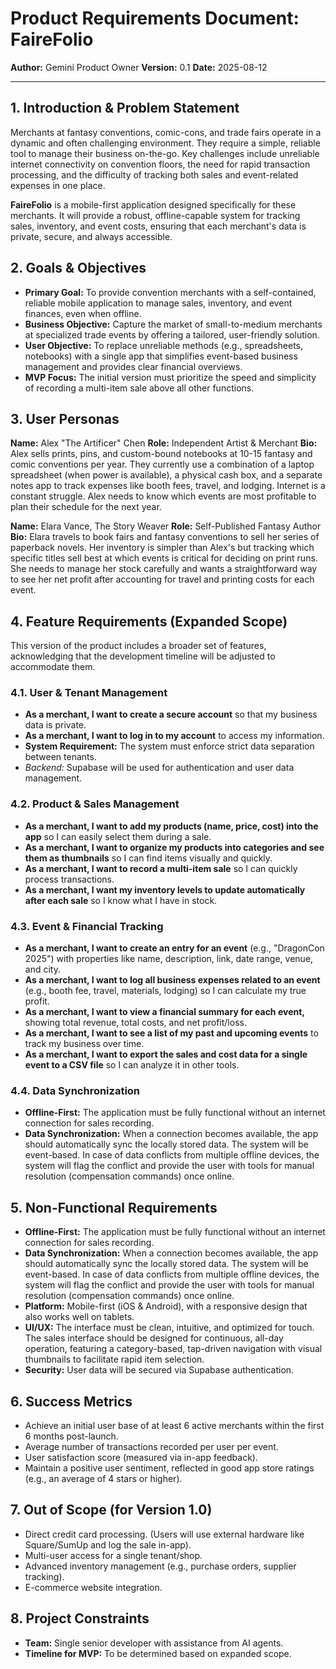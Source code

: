 # Product Requirements Document: FaireFolio

**Author:** Gemini Product Owner
**Version:** 0.1
**Date:** 2025-08-12

---

## 1. Introduction & Problem Statement

Merchants at fantasy conventions, comic-cons, and trade fairs operate in a dynamic and often challenging environment. They require a simple, reliable tool to manage their business on-the-go. Key challenges include unreliable internet connectivity on convention floors, the need for rapid transaction processing, and the difficulty of tracking both sales and event-related expenses in one place.

**FaireFolio** is a mobile-first application designed specifically for these merchants. It will provide a robust, offline-capable system for tracking sales, inventory, and event costs, ensuring that each merchant's data is private, secure, and always accessible.

## 2. Goals & Objectives

*   **Primary Goal:** To provide convention merchants with a self-contained, reliable mobile application to manage sales, inventory, and event finances, even when offline.
*   **Business Objective:** Capture the market of small-to-medium merchants at specialized trade events by offering a tailored, user-friendly solution.
*   **User Objective:** To replace unreliable methods (e.g., spreadsheets, notebooks) with a single app that simplifies event-based business management and provides clear financial overviews.
*   **MVP Focus:** The initial version must prioritize the speed and simplicity of recording a multi-item sale above all other functions.

## 3. User Personas

**Name:** Alex "The Artificer" Chen
**Role:** Independent Artist & Merchant
**Bio:** Alex sells prints, pins, and custom-bound notebooks at 10-15 fantasy and comic conventions per year. They currently use a combination of a laptop spreadsheet (when power is available), a physical cash box, and a separate notes app to track expenses like booth fees, travel, and lodging. Internet is a constant struggle. Alex needs to know which events are most profitable to plan their schedule for the next year.

**Name:** Elara Vance, The Story Weaver
**Role:** Self-Published Fantasy Author
**Bio:** Elara travels to book fairs and fantasy conventions to sell her series of paperback novels. Her inventory is simpler than Alex's but tracking which specific titles sell best at which events is critical for deciding on print runs. She needs to manage her stock carefully and wants a straightforward way to see her net profit after accounting for travel and printing costs for each event.


## 4. Feature Requirements (Expanded Scope)

This version of the product includes a broader set of features, acknowledging that the development timeline will be adjusted to accommodate them.

### 4.1. User & Tenant Management
*   **As a merchant, I want to create a secure account** so that my business data is private.
*   **As a merchant, I want to log in to my account** to access my information.
*   **System Requirement:** The system must enforce strict data separation between tenants.
*   *Backend:* Supabase will be used for authentication and user data management.

### 4.2. Product & Sales Management
*   **As a merchant, I want to add my products (name, price, cost) into the app** so I can easily select them during a sale.
*   **As a merchant, I want to organize my products into categories and see them as thumbnails** so I can find items visually and quickly.
*   **As a merchant, I want to record a multi-item sale** so I can quickly process transactions.
*   **As a merchant, I want my inventory levels to update automatically after each sale** so I know what I have in stock.

### 4.3. Event & Financial Tracking
*   **As a merchant, I want to create an entry for an event** (e.g., "DragonCon 2025") with properties like name, description, link, date range, venue, and city.
*   **As a merchant, I want to log all business expenses related to an event** (e.g., booth fee, travel, materials, lodging) so I can calculate my true profit.
*   **As a merchant, I want to view a financial summary for each event,** showing total revenue, total costs, and net profit/loss.
*   **As a merchant, I want to see a list of my past and upcoming events** to track my business over time.
*   **As a merchant, I want to export the sales and cost data for a single event to a CSV file** so I can analyze it in other tools.

### 4.4. Data Synchronization
*   **Offline-First:** The application must be fully functional without an internet connection for sales recording.
*   **Data Synchronization:** When a connection becomes available, the app should automatically sync the locally stored data. The system will be event-based. In case of data conflicts from multiple offline devices, the system will flag the conflict and provide the user with tools for manual resolution (compensation commands) once online.

## 5. Non-Functional Requirements

*   **Offline-First:** The application must be fully functional without an internet connection for sales recording.
*   **Data Synchronization:** When a connection becomes available, the app should automatically sync the locally stored data. The system will be event-based. In case of data conflicts from multiple offline devices, the system will flag the conflict and provide the user with tools for manual resolution (compensation commands) once online.
*   **Platform:** Mobile-first (iOS & Android), with a responsive design that also works well on tablets.
*   **UI/UX:** The interface must be clean, intuitive, and optimized for touch. The sales interface should be designed for continuous, all-day operation, featuring a category-based, tap-driven navigation with visual thumbnails to facilitate rapid item selection.
*   **Security:** User data will be secured via Supabase authentication.

## 6. Success Metrics

*   Achieve an initial user base of at least 6 active merchants within the first 6 months post-launch.
*   Average number of transactions recorded per user per event.
*   User satisfaction score (measured via in-app feedback).
*   Maintain a positive user sentiment, reflected in good app store ratings (e.g., an average of 4 stars or higher).

## 7. Out of Scope (for Version 1.0)

*   Direct credit card processing. (Users will use external hardware like Square/SumUp and log the sale in-app).
*   Multi-user access for a single tenant/shop.
*   Advanced inventory management (e.g., purchase orders, supplier tracking).
*   E-commerce website integration.

## 8. Project Constraints

*   **Team:** Single senior developer with assistance from AI agents.
*   **Timeline for MVP:** To be determined based on expanded scope.
